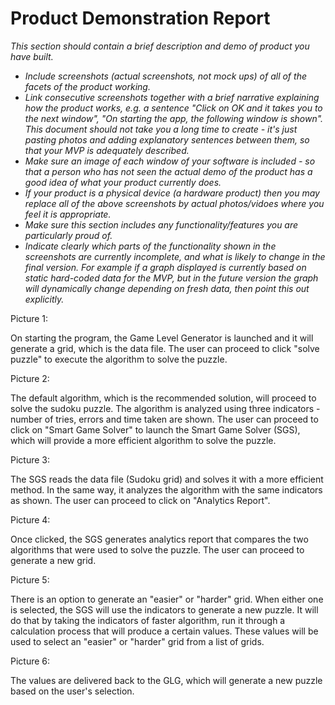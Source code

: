 # Product Demonstration Report

*This section should contain a brief description and demo of product you have built.*

* *Include screenshots (actual screenshots, not mock ups) of all of the facets of the product working.*
* *Link consecutive screenshots together with a brief narrative explaining how the product works, e.g. a sentence "Click on OK and it takes you to the next window", "On starting the app, the following window is shown".  This document should not take you a long time to create - it's just pasting photos and adding explanatory sentences between them, so that your MVP is adequately described.*
* *Make sure an image of each window of your software is included - so that a person who has not seen the actual demo of the product has a good idea of what your product currently does.*
* *If your product is a physical device (a hardware product) then you may replace all of the above screenshots by actual photos/vidoes where you feel it is appropriate.*
* *Make sure this section includes any functionality/features you are particularly proud of.*
* *Indicate clearly which parts of the functionality shown in the screenshots are currently incomplete, and what is likely to change in the final version.  For example if a graph displayed is currently based on static hard-coded data for the MVP, but in the future version the graph will dynamically change depending on fresh data, then point this out explicitly.*

Picture 1:

On starting the program, the Game Level Generator is launched and it will generate a grid, which is the data file. The user can proceed to click "solve puzzle" to execute the algorithm to solve the puzzle. 

Picture 2:

The default algorithm, which is the recommended solution, will  proceed to solve the sudoku puzzle. The algorithm is analyzed using three indicators - number of tries, errors and time taken are shown. The user can proceed to click on "Smart Game Solver" to launch the Smart Game Solver (SGS), which will provide a more efficient algorithm to solve the puzzle.

Picture 3:

The SGS reads the data file (Sudoku grid) and solves it with a more efficient method. In the same way, it analyzes the algorithm with the same indicators as shown. The user can proceed to click on "Analytics Report".

Picture 4:

Once clicked, the SGS generates analytics report that compares the two algorithms that were used to solve the puzzle. The user can proceed to generate a new grid. 

Picture 5:

There is an option to generate an "easier" or "harder" grid. When either one is selected, the SGS will use the indicators to generate a new puzzle. It will do that by taking the indicators of faster algorithm, run it through a calculation process that will produce a certain values. These values will be used to select an "easier" or "harder" grid from a list of grids. 

Picture 6: 

The values are delivered back to the GLG, which will generate a new puzzle based on the user's selection.
